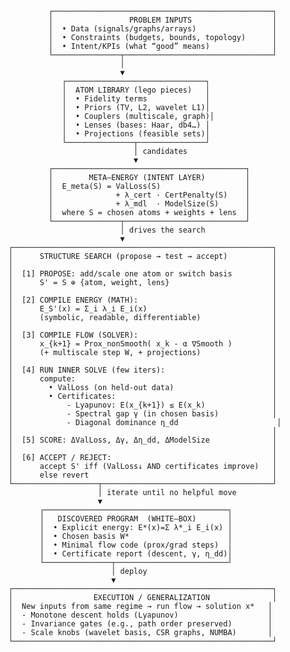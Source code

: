                  ┌─────────────────────────────────────────────────┐
                 │                 PROBLEM INPUTS                  │
                 │  • Data (signals/graphs/arrays)                 │
                 │  • Constraints (budgets, bounds, topology)      │
                 │  • Intent/KPIs (what “good” means)              │
                 └───────────────┬─────────────────────────────────┘
                                 │
                                 ▼
                    ┌───────────────────────────────┐
                    │  ATOM LIBRARY (lego pieces)   │
                    │  • Fidelity terms             │
                    │  • Priors (TV, L2, wavelet L1)│
                    │  • Couplers (multiscale, graph)│
                    │  • Lenses (bases: Haar, db4…) │
                    │  • Projections (feasible sets)│
                    └───────────────┬───────────────┘
                                    │ candidates
                                    ▼
                 ┌───────────────────────────────────────────┐
                 │        META–ENERGY (INTENT LAYER)         │
                 │  E_meta(S) = ValLoss(S)                   │
                 │              + λ_cert · CertPenalty(S)    │
                 │              + λ_mdl  · ModelSize(S)      │
                 │  where S = chosen atoms + weights + lens  │
                 └───────────────┬───────────────────────────┘
                                 │ drives the search
                                 ▼
        ┌──────────────────────────────────────────────────────────┐
        │      STRUCTURE SEARCH (propose → test → accept)          │
        │                                                          │
        │  [1] PROPOSE: add/scale one atom or switch basis         │
        │      S' = S ⊕ {atom, weight, lens}                       │
        │                                                          │
        │  [2] COMPILE ENERGY (MATH):                              │
        │      E_S'(x) = Σ_i λ_i E_i(x)                            │
        │      (symbolic, readable, differentiable)                │
        │                                                          │
        │  [3] COMPILE FLOW (SOLVER):                              │
        │      x_{k+1} = Prox_nonSmooth( x_k - α ∇Smooth )         │
        │      (+ multiscale step W, + projections)                │
        │                                                          │
        │  [4] RUN INNER SOLVE (few iters):                        │
        │      compute:                                            │
        │        • ValLoss (on held-out data)                      │
        │        • Certificates:                                   │
        │            - Lyapunov: E(x_{k+1}) ≤ E(x_k)               │
        │            - Spectral gap γ (in chosen basis)            │
        │            - Diagonal dominance η_dd                      │
        │                                                          │
        │  [5] SCORE: ΔValLoss, Δγ, Δη_dd, ΔModelSize              │
        │                                                          │
        │  [6] ACCEPT / REJECT:                                    │
        │      accept S' iff (ValLoss↓ AND certificates improve)   │
        │      else revert                                         │
        └───────────────────┬──────────────────────────────────────┘
                            │ iterate until no helpful move
                            ▼
               ┌─────────────────────────────────────────┐
               │   DISCOVERED PROGRAM  (WHITE–BOX)       │
               │  • Explicit energy: E*(x)=Σ λ*_i E_i(x) │
               │  • Chosen basis W*                      │
               │  • Minimal flow code (prox/grad steps)  │
               │  • Certificate report (descent, γ, η_dd)│
               └───────────────┬─────────────────────────┘
                               │ deploy
                               ▼
        ┌──────────────────────────────────────────────────────────┐
        │                  EXECUTION / GENERALIZATION              │
        │  New inputs from same regime → run flow → solution x*   │
        │  - Monotone descent holds (Lyapunov)                    │
        │  - Invariance gates (e.g., path order preserved)        │
        │  - Scale knobs (wavelet basis, CSR graphs, NUMBA)       │
        └──────────────────────────────────────────────────────────┘
